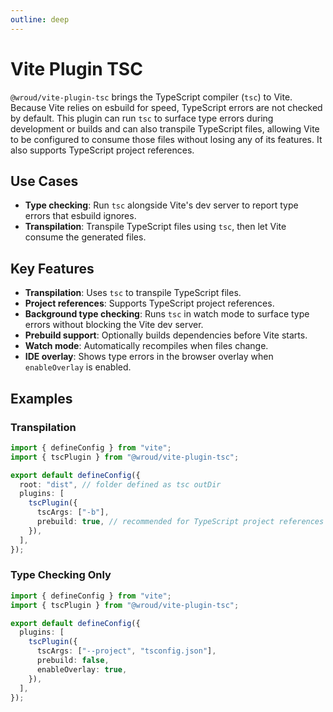 ```yaml
---
outline: deep
---
```


# Vite Plugin TSC

`@wroud/vite-plugin-tsc` brings the TypeScript compiler (`tsc`) to Vite. Because Vite relies on esbuild for speed, TypeScript errors are not checked by default. This plugin can run `tsc` to surface type errors during development or builds and can also transpile TypeScript files, allowing Vite to be configured to consume those files without losing any of its features. It also supports TypeScript project references.

## Use Cases

- **Type checking**: Run `tsc` alongside Vite's dev server to report type errors that esbuild ignores.
- **Transpilation**: Transpile TypeScript files using `tsc`, then let Vite consume the generated files.

## Key Features

- **Transpilation**: Uses `tsc` to transpile TypeScript files.
- **Project references**: Supports TypeScript project references.
- **Background type checking**: Runs `tsc` in watch mode to surface type errors without blocking the Vite dev server.
- **Prebuild support**: Optionally builds dependencies before Vite starts.
- **Watch mode**: Automatically recompiles when files change.
- **IDE overlay**: Shows type errors in the browser overlay when `enableOverlay` is enabled.

## Examples

### Transpilation

```ts
import { defineConfig } from "vite";
import { tscPlugin } from "@wroud/vite-plugin-tsc";

export default defineConfig({
  root: "dist", // folder defined as tsc outDir
  plugins: [
    tscPlugin({
      tscArgs: ["-b"],
      prebuild: true, // recommended for TypeScript project references
    }),
  ],
});
```

### Type Checking Only

```ts
import { defineConfig } from "vite";
import { tscPlugin } from "@wroud/vite-plugin-tsc";

export default defineConfig({
  plugins: [
    tscPlugin({
      tscArgs: ["--project", "tsconfig.json"],
      prebuild: false,
      enableOverlay: true,
    }),
  ],
});
```
